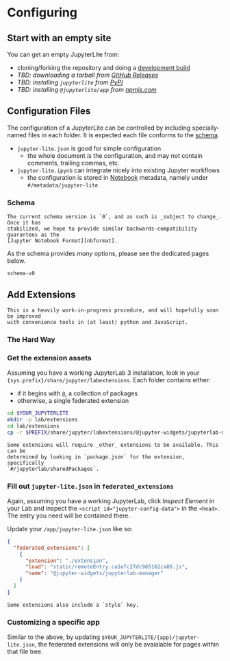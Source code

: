 # Configuring

## Start with an empty site

You can get an empty JupyterLite from:

- cloning/forking the repository and doing a [development build](../contributing.md)
- _TBD: downloading a tarball from [GitHub Releases][releases]_
- _TBD: installing `jupyterlite` from [PyPI]_
- _TBD: installing `@jupyterlite/app` from [npmjs.com]_

## Configuration Files

The configuration of a JupyterLite can be controlled by including specially-named files
in each folder. It is expected each file conforms to the [schema](#schema).

- `jupyter-lite.json` is good for simple configuration
  - the whole document _is_ the configuration, and may not contain comments, trailing
    commas, etc.
- `jupyter-lite.ipynb` can integrate nicely into existing Jupyter workflows
  - the configuration is stored in [Notebook][nbformat] metadata, namely under
    `#/metadata/jupyter-lite`

### Schema

```{warning}
The current schema version is `0`, and as such is _subject to change_. Once it has
stabilized, we hope to provide similar backwards-compatibility guarantees as the
[Jupyter Notebook Format][nbformat].
```

As the schema provides _many_ options, please see the dedicated pages below.

```{toctree}
schema-v0
```

[nbformat]: https://nbformat.readthedocs.io/en/latest/format_description.html
[releases]: https://github.com/jtpio/jupyterlite/releases
[pypi]: https://pypi.org/project/jupyterlite
[npmjs.com]: https://www.npmjs.com/package/@jupyterlite/app

## Add Extensions

```{warning}
This is a heavily work-in-progress procedure, and will hopefully soon be improved
with convenience tools in (at least) python and JavaScript.
```

### The Hard Way

### Get the extension assets

Assuming you have a working JupyterLab 3 installation, look in your
`{sys.prefix}/share/jupyter/labextensions`. Each folder contains either:

- if it begins with `@`, a collection of packages
- otherwise, a single federated extension

```bash
cd $YOUR_JUPYTERLITE
mkdir -p lab/extensions
cd lab/extensions
cp -r $PREFIX/share/jupyter/labextensions/@jupyter-widgets/jupyterlab-manager .
```

```{warning}
Some extensions will require _other_ extensions to be available. This can be
determined by looking in `package.json` for the extension, specifically
`#/jupyterlab/sharedPackages`.
```

### Fill out `jupyter-lite.json` in `federated_extensions`

Again, assuming you have a working JupyterLab, click _Inspect Element_ in your Lab and
inspect the `<script id="jupyter-config-data">` in the `<head>`. The entry you need will
be contained there.

Update your `/app/jupyter-lite.json` like so:

```json
{
  "federated_extensions": [
    {
      "extension": "./extension",
      "load": "static/remoteEntry.ca1efc27dc965162ca86.js",
      "name": "@jupyter-widgets/jupyterlab-manager"
    }
  ]
}
```

```{hint}
Some extensions also include a `style` key.
```

### Customizing a specific app

Similar to the above, by updating `$YOUR_JUPYTERLITE/{app}/jupyter-lite.json`, the
federated extensions will only be avaialable for pages within that file tree.
